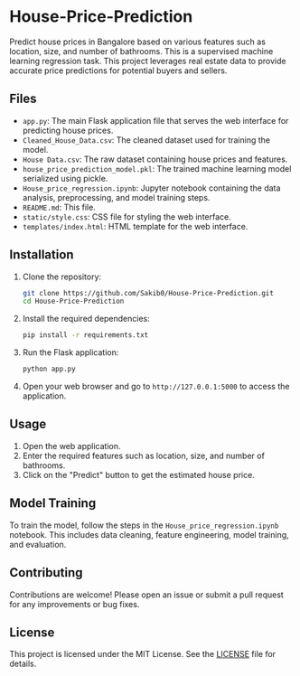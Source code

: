 # House-Price-Prediction

Predict house prices in Bangalore based on various features such as location, size, and number of bathrooms. This is a supervised machine learning regression task. This project leverages real estate data to provide accurate price predictions for potential buyers and sellers.


## Files

- `app.py`: The main Flask application file that serves the web interface for predicting house prices.
- `Cleaned_House_Data.csv`: The cleaned dataset used for training the model.
- `House Data.csv`: The raw dataset containing house prices and features.
- `house_price_prediction_model.pkl`: The trained machine learning model serialized using pickle.
- `House_price_regression.ipynb`: Jupyter notebook containing the data analysis, preprocessing, and model training steps.
- `README.md`: This file.
- `static/style.css`: CSS file for styling the web interface.
- `templates/index.html`: HTML template for the web interface.

## Installation

1. Clone the repository:
    ```sh
    git clone https://github.com/Sakib0/House-Price-Prediction.git
    cd House-Price-Prediction
    ```

2. Install the required dependencies:
    ```sh
    pip install -r requirements.txt
    ```

3. Run the Flask application:
    ```sh
    python app.py
    ```

4. Open your web browser and go to `http://127.0.0.1:5000` to access the application.

## Usage

1. Open the web application.
2. Enter the required features such as location, size, and number of bathrooms.
3. Click on the "Predict" button to get the estimated house price.

## Model Training

To train the model, follow the steps in the `House_price_regression.ipynb` notebook. This includes data cleaning, feature engineering, model training, and evaluation.

## Contributing

Contributions are welcome! Please open an issue or submit a pull request for any improvements or bug fixes.

## License

This project is licensed under the MIT License. See the [LICENSE](LICENSE) file for details.
